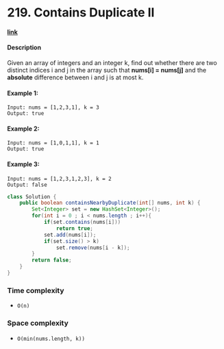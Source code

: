 # 219. Contains Duplicate II

#### [link](https://leetcode.com/problems/contains-duplicate-ii/) 

#### Description
Given an array of integers and an integer k, find out whether there are two distinct indices i and j in the array such that **nums[i] = nums[j]** and the **absolute** difference between i and j is at most k.

#### Example 1:
```
Input: nums = [1,2,3,1], k = 3
Output: true
```
#### Example 2:
```
Input: nums = [1,0,1,1], k = 1
Output: true
```

#### Example 3:
```
Input: nums = [1,2,3,1,2,3], k = 2
Output: false
```

```java
class Solution {
    public boolean containsNearbyDuplicate(int[] nums, int k) {
        Set<Integer> set = new HashSet<Integer>();
        for(int i = 0 ; i < nums.length ; i++){
            if(set.contains(nums[i]))
                return true;
            set.add(nums[i]);
            if(set.size() > k)
                set.remove(nums[i - k]);
        }
        return false;
    }
}
```
### Time complexity
* `O(n)`
### Space complexity
* `O(min(nums.length, k))`